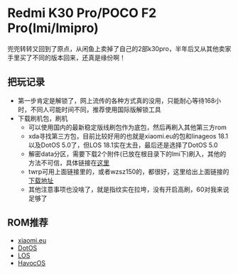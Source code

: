 # Redmi K30 Pro/POCO F2 Pro(lmi/lmipro)

兜兜转转又回到了原点，从闲鱼上卖掉了自己的2部k30pro，半年后又从其他卖家手里买了不同的版本回来，还真是缘份啊！

## 把玩记录

- 第一步肯定是解锁了，网上流传的各种方式真的没用，只能耐心等待168小时，不同人可能时间不同，推荐使用国际版解锁工具
- 下载刷机包，刷机
    - 可以使用国内的最新稳定版线刷包作为底包，然后再刷入其他第三方rom
    - xda寻找第三方包，目前比较好用的也就是xiaomi.eu的包和linageos 18.1以及DotOS 5.0了，但LOS 18.1实在太丑，最后还是选择了DotOS 5.0
    - 解密data分区，需要下载2个附件(已放在根目录下的lmi下)刷入，其他的方法不可信，具体链接在[这里](https://forum.xda-developers.com/t/recovery-3-5-1-unofficial-twrp-poco-f2-pro-redmi-k30-pro-lmi.4241707/)
    - twrp可用上面链接里的，或者wzsz150的，都很好，这里给出上面链接的[下载地址](https://sourceforge.net/projects/mbroms/files/TWRPLMI/)
    - 其他注意事项也没啥了，就是指纹实在拉垮，没有开启高刷，60对我来说足够了

## ROM推荐

- [xiaomi.eu](https://sourceforge.net/projects/xiaomi-eu-multilang-miui-roms/files/xiaomi.eu/)
- [DotOS](https://androidfilehost.com/?w=files&flid=322936)
- [LOS](https://files.sebaubuntu.dev/ROMs/lmi/LineageOS/11/)
- [HavocOS](http://download.havoc-os.com/?dir=lmi)
